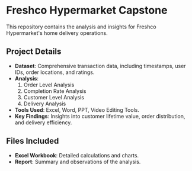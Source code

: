 # Freshco Hypermarket Capstone
This repository contains the analysis and insights for Freshco Hypermarket's home delivery operations. 

## Project Details
- **Dataset**: Comprehensive transaction data, including timestamps, user IDs, order locations, and ratings.
- **Analysis**:
  1. Order Level Analysis
  2. Completion Rate Analysis
  3. Customer Level Analysis
  4. Delivery Analysis
- **Tools Used**: Excel, Word, PPT, Video Editing Tools.
- **Key Findings**: Insights into customer lifetime value, order distribution, and delivery efficiency.

## Files Included
- **Excel Workbook**: Detailed calculations and charts.
- **Report**: Summary and observations of the analysis.
